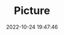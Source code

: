 ---
weight: 1
images:
- /images/edited/141.jpeg
title: Picture
date: 2022-10-24 19:47:46
tags: [luminar neo,work,FE 28-70mm F3.5-5.6 OSS,ILCE-7M3,41.0,person]
---